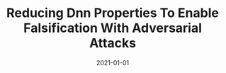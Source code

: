 ---
title: "Reducing Dnn Properties To Enable Falsification With Adversarial Attacks"
date: 2021-01-01
venue: "43rd IEEE/ACM International Conference on Software Engineering, ICSE 2021, Madrid, Spain, 22-30 May 2021"
paperurl: https://doi.org/10.1109/ICSE43902.2021.00036
authors: "David Shriver, Sebastian G Elbaum and Matthew B Dwyer"
---